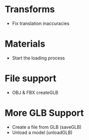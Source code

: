 # Transforms
- Fix translation inaccuracies

# Materials
- Start the loading process

# File support
- OBJ & FBX createGLB

# More GLB Support
- Create a file from GLB (saveGLB)
- Unload a model (unloadGLB)
